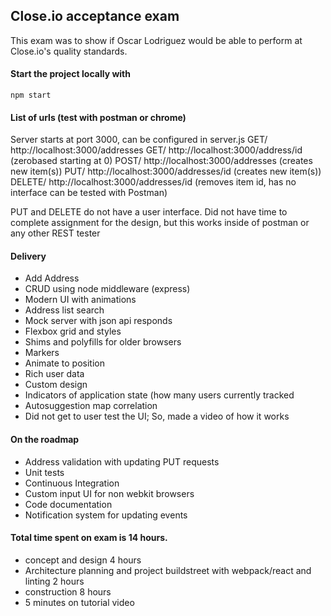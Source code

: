 ## Close.io acceptance exam

This exam was to show if Oscar Lodriguez would be able to perform at Close.io's quality standards.

#### Start the project locally with
`npm start`

#### List of urls (test with postman or chrome)
Server starts at port 3000, can be configured in server.js
GET/ http://localhost:3000/addresses 
GET/ http://localhost:3000/address/id (zerobased starting at 0)
POST/ http://localhost:3000/addresses (creates new item(s))
PUT/ http://localhost:3000/addresses/id (creates new item(s))
DELETE/ http://localhost:3000/addresses/id (removes item id, has no interface can be tested with Postman)

PUT and DELETE do not have a user interface. Did not have time to complete assignment for the design, but this works inside of postman or any other REST tester

#### Delivery
- Add Address
- CRUD using node middleware (express)
- Modern UI with animations
- Address list search
- Mock server with json api responds
- Flexbox grid and styles
- Shims and polyfills for older browsers
- Markers
- Animate to position
- Rich user data
- Custom design
- Indicators of application state (how many users currently tracked
- Autosuggestion map correlation 
- Did not get to user test the UI; So, made a video of how it works 

#### On the roadmap
- Address validation with updating PUT requests
- Unit tests
- Continuous Integration
- Custom input UI for non webkit browsers
- Code documentation
- Notification system for updating events

#### Total time spent on exam is 14 hours. 
- concept and design 4 hours
- Architecture planning and project buildstreet with webpack/react and linting 2 hours
- construction 8 hours
- 5 minutes on tutorial video